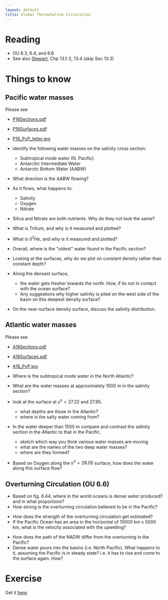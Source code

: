 ```yaml
---
layout: default
title: Global Thermohaline Circulation
---
```


# Reading

  - OU 6.3, 6.4, and 6.6
  - See also [Stewart](../../Readings/Stewart.pdf), Chp 13.1-2, 13.4 (skip Sec 13.3)  

# Things to know

## Pacific water masses

Please see
  - [P16Sections.pdf](../../Readings/P16Sections.pdf)
  - [P16Surfaces.pdf](../../Readings/P16Surfaces.pdf)
  - [P16_PvP_letter.jpg](../../Readings/P16_PvP_letter.jpg)


  - identify the following water masses on the salinity cross section:
    - Subtropical mode water (N. Pacific)
    - Antarcitic Intermediate Water
    - Antarctic Bottom Water (AABW)
  - What direction is the AABW flowing?
  - As it flows, what happens to:
    - Salinity
    - Oxygen
    - Nitrate
  - Silica and Nitrate are both nutrients.  Why do they not look the same?
  - What is Tritium, and why is it measured and plotted?
  - What is $\delta^3He$, and why is it measured and plotted?
  - Overall, where is the "oldest" water found in the Pacific section?  

  - Looking at the surfaces, why do we plot on constant density rather than constant depth?   
  - Along the densest surface,
    -  the water gets fresher towards the north.  How, if its not in contact with the ocean surface?  
    - Any suggestions why higher salinity is piled on the west side of the basin on this deepest density surface?
  - On the near-surface density surface, discuss the salinity distribution.


## Atlantic water masses

Please see
  - [A16Sections.pdf](../../Readings/A16Sections.pdf)
  - [A16Surfaces.pdf](../../Readings/A16Surfaces.pdf)
  - [A16_PvP.jpg](../../Readings/A16_PvP.jpg)


  - Where is the subtropical mode water in the North Atlantic?

  - What are the water masses at approximately 1000 m in the salinity section?  
  - look at the surface at $\gamma^n=27.22$ and $27.95$.  
    - what depths are those in the Atlantic?
    - where is the salty water coming from?

  - In the water deeper than 1500 m compare and contrast the salinity section in the Atlantic to that in the Pacific.
    - sketch which way you think various water masses are moving
    - what are the names of the two deep water masses?  
    - where are they formed?  

  - Based on Oxygen along the $\gamma^n=28.05$ surface, how does the water along this surface flow?   


## Overturning Circulation (OU 6.6)

  - Based on fig. 6.44, where in the world oceans is dense water produced? and in what proportions?
  - How strong is  the overturning circulation believed to be in the
    Pacific?
<!-- ; 5e6 m^3/s -->
  - How does the  strength of the overturning circulation get
    estimated?  
  - If the Pacific Ocean has an area in the horizontal of 10000 km x
    5000 km, what is the velocity associated with the upwelling?  
<!-- ; 5e6 m^3/s=1x10^-7 m/s...  Pretty small... -->
  - How does the path of the NADW differ from the overturning in the
    Pacific?  
  - Dense water pours into the basins (i.e. North Pacific).  What happens to it, assuming the Pacific is in steady state?  i.e. it has to rise and come to the surface again.  How?  

# Exercise

Get it [here](../ExerciseThc).

<!-- <comment>
* Lab Demo
  - Set up cold/hot on surface and allow to come into equil overnight.
  - turn on diffuser and allow mixing
</comment> -->
